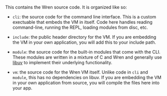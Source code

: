 This contains the Wren source code. It is organized like so:

* `cli`: the source code for the command line interface. This is a custom
  exectuable that embeds the VM in itself. Code here handles reading
  command-line, running the REPL, loading modules from disc, etc.

* `include`: the public header directory for the VM. If you are embedding the
  VM in your own application, you will add this to your include path.

* `module`: the source code for the built-in modules that come with the CLI.
  These modules are written in a mixture of C and Wren and generally use
  [libuv][] to implement their underlying functionality.

* `vm`: the source code for the Wren VM itself. Unlike code in `cli` and
  `module`, this has no dependencies on libuv. If you are embedding the VM in
  your own application from source, you will compile the files here into your
  app.

[libuv]: http://libuv.org/

